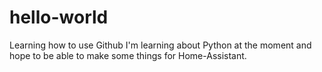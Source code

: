 # hello-world
Learning how to use Github
I'm learning about Python at the moment and hope to be able to make some things for Home-Assistant.
